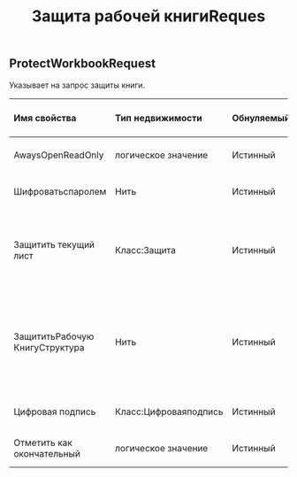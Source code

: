 ﻿---
title: Защита рабочей книгиReques
second_title: Aspose.Cells Cloud Documen
type: docs
url: /ru/specification/model/protectworkbookrequest/
description: "Aspose.Cells Спецификация облачной модели: ProtectWorkbookRequest. Легко обрабатывайте Excel и другие документы электронных таблиц с помощью таких функций, как открытие, создание, редактирование, разделение, слияние, сравнение и преобразование."
weight: 50
---
## **ProtectWorkbookRequest**

 Указывает на запрос защиты книги.

| Имя свойства| Тип недвижимости| Обнуляемый| Только чтение| Значение по умолчанию| Описание|
|:- |:- |:- |:- |:- |:- |
| AwaysOpenReadOnly| логическое значение| Истинный| ЛОЖЬ|| Указывает, что открыт только для чтения.|
| Шифроватьспаролем| Нить| Истинный| ЛОЖЬ|| Указывает шифрование с паролем.|
| Защитить текущий лист| Класс:Защита| Истинный| ЛОЖЬ|| Представляет различные типы параметров защиты, доступные для листа.|
|ЗащититьРабочую КнигуСтруктура| Нить| Истинный| ЛОЖЬ|| Указывает на защиту структуры книги. Все, Содержание, Объекты, Сценарии, Структура, Windows и Нет.|
| Цифровая подпись| Класс:Цифроваяподпись| Истинный| ЛОЖЬ|| Указывает подпись в файле.|
| Отметить как окончательный| логическое значение| Истинный| ЛОЖЬ|| Обозначает пометку как окончательную.|

